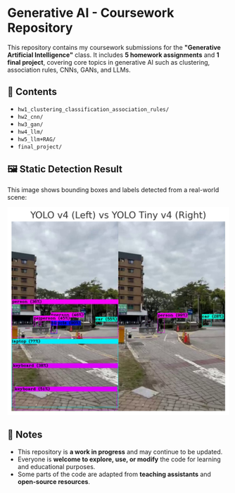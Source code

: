 # Generative AI - Coursework Repository

This repository contains my coursework submissions for the **"Generative Artificial Intelligence"** class. It includes **5 homework assignments** and **1 final project**, covering core topics in generative AI such as clustering, association rules, CNNs, GANs, and LLMs.

## 📝 Contents

- `hw1_clustering_classification_association_rules/`
- `hw2_cnn/`
- `hw3_gan/`
- `hw4_llm/`
- `hw5_llm+RAG/`
- `final_project/`

## 🖼️ Static Detection Result

This image shows bounding boxes and labels detected from a real-world scene:

![Detection Result](./Yolo_Yolotiny.png)

## 📌 Notes

- This repository is **a work in progress** and may continue to be updated.
- Everyone is **welcome to explore, use, or modify** the code for learning and educational purposes.
- Some parts of the code are adapted from **teaching assistants** and **open-source resources**.
